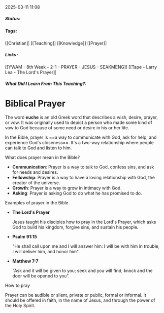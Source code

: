 2025-03-11 11:08

##### Status:

##### Tags: 
[[Christian]] [[Teaching]] [[Knowledge]] [[Prayer]] 
##### Links:
[[YWAM - 8th Week - 2-1 - PRAYER - JESUS - SEAKMENG]]
[[Tape - Larry Lea - The Lord's Prayer]]
##### What Did I Learn From This Teaching?:


# Biblical Prayer

The word **euche** is an old Greek word that describes a wish, desire, prayer, or vow. It was originally used to depict a person who made some kind of vow to God because of some need or desire in his or her life.

In the Bible, prayer is ==a way to communicate with God, ask for help, and experience God's closeness==. It's a two-way relationship where people can talk to God and listen to him. 

What does prayer mean in the Bible?

- **Communication**: Prayer is a way to talk to God, confess sins, and ask for needs and desires. 
- **Fellowship**: Prayer is a way to have a loving relationship with God, the creator of the universe.
- **Growth**: Prayer is a way to grow in intimacy with God. 
- **Asking**: Prayer is asking God to do what he has promised to do. 

Examples of prayer in the Bible

- **The Lord's Prayer**
    
    Jesus taught his disciples how to pray in the Lord's Prayer, which asks God to build his kingdom, forgive sins, and sustain his people. 
    
- **Psalm 91:15**
    
    "He shall call upon me and I will answer him: I will be with him in trouble; I will deliver him, and honor him". 
    
- **Matthew 7:7**
    
    "Ask and it will be given to you; seek and you will find; knock and the door will be opened to you". 
    

How to pray 

Prayer can be audible or silent, private or public, formal or informal. It should be offered in faith, in the name of Jesus, and through the power of the Holy Spirit.